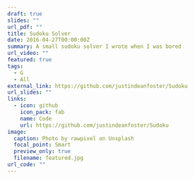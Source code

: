 ```yaml
---
draft: true
slides: ""
url_pdf: ""
title: Sudoku Solver
date: 2016-04-27T00:00:00Z
summary: A small sudoku solver I wrote when I was bored
url_video: ""
featured: true
tags:
  - G
  - All
external_link: https://github.com/justindeanfoster/Sudoku
url_slides: ""
links:
  - icon: github
    icon_pack: fab
    name: Code
    url: https://github.com/justindeanfoster/Sudoku
image:
  caption: Photo by rawpixel on Unsplash
  focal_point: Smart
  preview_only: true
  filename: featured.jpg
url_code: ""
---
```

